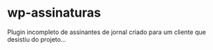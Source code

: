 # wp-assinaturas
Plugin incompleto de assinantes de jornal criado para um cliente que desistiu do projeto...
